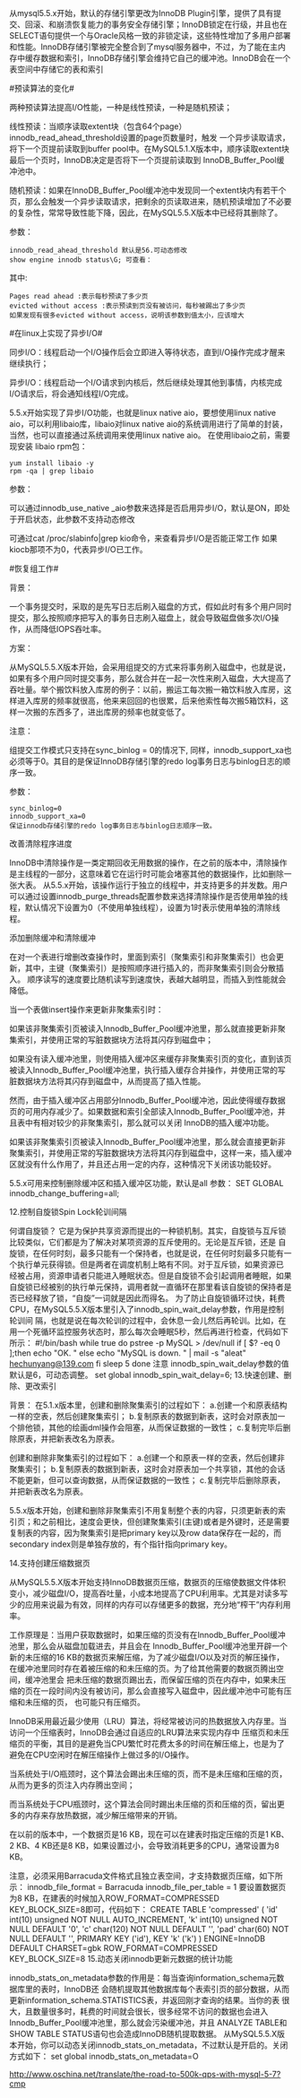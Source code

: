 从mysql5.5.x开始，默认的存储引擎更改为InnoDB Plugin引擎，提供了具有提交、回滚、和崩溃恢复能力的事务安全存储引擎；InnoDB锁定在行级，并且也在SELECT语句提供一个与Oracle风格一致的非锁定读，这些特性增加了多用户部署和性能。InnoDB存储引擎被完全整合到了mysql服务器中，不过，为了能在主内存中缓存数据和索引，InnoDB存储引擎会维持它自己的缓冲池。InnoDB会在一个表空间中存储它的表和索引

#预读算法的变化#
 
两种预读算法提高I/O性能，一种是线性预读，一种是随机预读；
 
线性预读：当顺序读取extent块（包含64个page）innodb_read_ahead_threshold设置的page页数量时，触发 一个异步读取请求，将下一个页提前读取到buffer pool中。在MySQL5.1.X版本中，顺序读取extent块最后一个页时，InnoDB决定是否将下一个页提前读取到 InnoDB_Buffer_Pool缓冲池中。

随机预读：如果在InnoDB_Buffer_Pool缓冲池中发现同一个extent块内有若干个页，那么会触发一个异步读取请求，把剩余的页读取进来，随机预读增加了不必要的复杂性，常常导致性能下降，因此，在MySQL5.5.X版本中已经将其删除了。

参数：

	innodb_read_ahead_threshold 默认是56.可动态修改  
	show engine innodb status\G; 可查看：

其中:

	Pages read ahead :表示每秒预读了多少页
	evicted without access :表示预读到页没有被访问，每秒被踢出了多少页
	如果发现有很多evicted without access，说明该参数到值太小，应该增大

#在linux上实现了异步I/O#
 
同步I/O：线程启动一个I/O操作后会立即进入等待状态，直到I/O操作完成才醒来继续执行；

异步I/O：线程启动一个I/O请求到内核后，然后继续处理其他到事情，内核完成I/O请求后，将会通知线程I/O完成。

5.5.x开始实现了异步I/O功能，也就是linux native aio，要想使用linux native aio，可以利用libaio库，libaio对linux native aio的系统调用进行了简单的封装，当然，也可以直接通过系统调用来使用linux native aio。
在使用libaio之前，需要现安装 libaio rpm包：

	yum install libaio -y
	rpm -qa | grep libaio
 
 
参数：

可以通过innodb_use_native _aio参数来选择是否启用异步I/O，默认是ON，即处于开启状态，此参数不支持动态修改
 
可通过cat /proc/slabinfo|grep kio命令，来查看异步I/O是否能正常工作
如果kiocb那项不为0，代表异步I/O已工作。

#恢复组工作#

背景：

一个事务提交时，采取的是先写日志后刷入磁盘的方式，假如此时有多个用户同时提交，那么按照顺序把写入的事务日志刷入磁盘上，就会导致磁盘做多次I/O操作，从而降低IOPS吞吐率。
 
方案：

从MySQL5.5.X版本开始，会采用组提交的方式来将事务刷入磁盘中，也就是说，如果有多个用户同时提交事务，那么就合并在一起一次性来刷入磁盘，大大提高了吞吐量。举个搬饮料放入库房的例子：以前，搬运工每次搬一箱饮料放入库房，这样进入库房的频率就很高，他来来回回的也很累，后来他索性每次搬5箱饮料，这样一次搬的东西多了，进出库房的频率也就变低了。

注意：

组提交工作模式只支持在sync_binlog = 0的情况下, 同样，innodb_support_xa也必须等于0。其目的是保证InnoDB存储引擎的redo log事务日志与binlog日志的顺序一致。
 
参数：

	sync_binlog=0
	innodb_support_xa=0
	保证innodb存储引擎的redo log事务日志与binlog日志顺序一致。

改善清除程序进度
 
InnoDB中清除操作是一类定期回收无用数据的操作，在之前的版本中，清除操作是主线程的一部分，这意味着它在运行时可能会堵塞其他的数据操作，比如删除一张大表。
从5.5.x开始，该操作运行于独立的线程中，并支持更多的并发数。用户可以通过设置innodb_purge_threads配置参数来选择清除操作是否使用单独的线程，默认情况下设置为0（不使用单独线程），设置为1时表示使用单独的清除线程。

添加删除缓冲和清除缓冲

在对一个表进行增删改查操作时，里面到索引（聚集索引和非聚集索引）也会更新，其中，主键（聚集索引）是按照顺序进行插入的，而非聚集索引则会分散插入。
顺序读写的速度要比随机读写到速度快，表越大越明显，而插入到性能就会降低。

当一个表做insert操作来更新非聚集索引时：
 
如果该非聚集索引页被读入Innodb_Buffer_Pool缓冲池里，那么就直接更新非聚集索引，并使用正常的写脏数据块方法将其闪存到磁盘中；

如果没有读入缓冲池里，则使用插入缓冲区来缓存非聚集索引页的变化，直到该页被读入Innodb_Buffer_Pool缓冲池里，执行插入缓存合并操作，并使用正常的写脏数据块方法将其闪存到磁盘中，从而提高了插入性能。
 
 
然而，由于插入缓冲区占用部分Innodb_Buffer_Pool缓冲池，因此使得缓存数据页的可用内存减少了。如果数据和索引全部读入Innodb_Buffer_Pool缓冲池，并且表中有相对较少的非聚集索引，那么就可以关闭 InnoDB的插入缓冲功能。
 
 
如果该非聚集索引页被读入Innodb_Buffer_Pool缓冲池里，那么就会直接更新非聚集索引，并使用正常的写脏数据块方法将其闪存到磁盘中，这样一来，插入缓冲区就没有什么作用了，并且还占用一定的内存，这种情况下关闭该功能较好。
 
 
5.5.x可用来控制删除缓冲区和插入缓冲区功能，默认是all
参数：
SET GLOBAL innodb_change_buffering=all;
 
12.控制自旋锁Spin Lock轮训间隔
 
何谓自旋锁？
它是为保护共享资源而提出的一种锁机制。其实，自旋锁与互斥锁比较类似，它们都是为了解决对某项资源的互斥使用的。无论是互斥锁，还是 自旋锁，在任何时刻，最多只能有一个保持者，也就是说，在任何时刻最多只能有一个执行单元获得锁。但是两者在调度机制上略有不同。对于互斥锁，如果资源已 经被占用，资源申请者只能进入睡眠状态。但是自旋锁不会引起调用者睡眠，如果自旋锁已经被别的执行单元保持，调用者就一直循环在那里看该自旋锁的保持者是 否已经释放了锁，“自旋”一词就是因此而得名。
为了防止自旋锁循环过快，耗费CPU，在MySQL5.5.X版本里引入了innodb_spin_wait_delay参数，作用是控制轮训间 隔，也就是说在每次轮训的过程中，会休息一会儿然后再轮训。比如，在用一个死循环监控服务状态时，那么每次会睡眠5秒，然后再进行检查，代码如下所示： #!/bin/bash while true do  pstree -p MySQL > /dev/null  if [ $? -eq 0 ];then echo "OK. "
 else  echo "MySQL is down. " | mail -s "aleat" hechunyang@139.com  fi  sleep 5 done
注意
innodb_spin_wait_delay参数的值默认是6，可动态调整。
set global innodb_spin_wait_delay=6;
13.快速创建、删除、更改索引
 
背景：
在5.1.x版本里，创建和删除聚集索引的过程如下：
a.创建一个和原表结构一样的空表，然后创建聚集索引；
b.复制原表的数据到新表，这时会对原表加一个排他锁，其他的绘画dml操作会阻塞，从而保证数据的一致性；
c.复制完毕后删除原表，并把新表改名为原表。
 
创建和删除非聚集索引的过程如下：
a.创建一个和原表一样的空表，然后创建非聚集索引；
b.复制原表的数据到新表，这时会对原表加一个共享锁，其他的会话不能更新，但可以查询数据，从而保证数据的一致性；
c.复制完毕后删除原表，并把新表改名为原表。
 
 
5.5.x版本开始，创建和删除非聚集索引不用复制整个表的内容，只须更新表的索引页；和之前相比，速度会更快，但创建聚集索引(主键)或者是外键时，还是需要复制表的内容，因为聚集索引是把primary key以及row data保存在一起的，而secondary index则是单独存放的，有个指针指向primary key。
 
14.支持创建压缩数据页
 
 
从MySQL5.5.X版本开始支持InnoDB数据页压缩，数据页的压缩使数据文件体积变小，减少磁盘I/O，提高吞吐量，小成本地提高了CPU利用率。尤其是对读多写少的应用来说最为有效，同样的内存可以存储更多的数据，充分地“榨干”内存利用率。
 
 
工作原理是：当用户获取数据时，如果压缩的页没有在Innodb_Buffer_Pool缓冲池里，那么会从磁盘加载进去，并且会在 Innodb_Buffer_Pool缓冲池里开辟一个新的未压缩的16 KB的数据页来解压缩，为了减少磁盘I/O以及对页的解压操作，在缓冲池里同时存在着被压缩的和未压缩的页。为了给其他需要的数据页腾出空间，缓冲池里会 把未压缩的数据页踢出去，而保留压缩的页在内存中，如果未压缩的页在一段时间内没有被访问，那么会直接写入磁盘中，因此缓冲池中可能有压缩和未压缩的页， 也可能只有压缩页。
 
 
 
InnoDB采用最近最少使用（LRU）算法，将经常被访问的热数据放入内存里。当访问一个压缩表时，InnoDB会通过自适应的LRU算法来实现内存中 压缩页和未压缩页的平衡，其目的是避免当CPU繁忙时花费太多的时间在解压缩上，也是为了避免在CPU空闲时在解压缩操作上做过多的I/O操作。
 
 
当系统处于I/O瓶颈时，这个算法会踢出未压缩的页，而不是未压缩和压缩的页，从而为更多的页注入内存腾出空间；
 
 
而当系统处于CPU瓶颈时，这个算法会同时踢出未压缩的页和压缩的页，留出更多的内存来存放热数据，减少解压缩带来的开销。
 
 
 
在以前的版本中，一个数据页是16 KB，现在可以在建表时指定压缩的页是1 KB、2 KB、4 KB还是8 KB，如果设置过小，会导致消耗更多的CPU，通常设置为8 KB。
 
 
注意，必须采用Barracuda文件格式且独立表空间，才支持数据页压缩，如下所示： innodb_file_format = Barracuda innodb_file_per_table = 1
要设置数据页为8 KB，在建表的时候加入ROW_FORMAT=COMPRESSED KEY_BLOCK_SIZE=8即可，代码如下： CREATE TABLE 'compressed' ( 'id' int(10) unsigned NOT NULL AUTO_INCREMENT, 'k' int(10) unsigned NOT NULL DEFAULT '0', 'c' char(120) NOT NULL DEFAULT '',
'pad' char(60) NOT NULL DEFAULT '', PRIMARY KEY ('id'), KEY 'k' ('k') ) ENGINE=InnoDB DEFAULT CHARSET=gbk ROW_FORMAT=COMPRESSED KEY_BLOCK_SIZE=8
15.动态关闭innodb更新元数据的统计功能
 
innodb_stats_on_metadata参数的作用是：每当查询information_schema元数据库里的表时，InnoDB还 会随机提取其他数据库每个表索引页的部分数据，从而更新information_schema.STATISTICS表，并返回刚才查询的结果。当你的表 很大，且数量很多时，耗费的时间就会很长，很多经常不访问的数据也会进入Innodb_Buffer_Pool缓冲池里，那么就会污染缓冲池，并且 ANALYZE TABLE和SHOW TABLE STATUS语句也会造成InnoDB随机提取数据。
从MySQL5.5.X版本开始，你可以动态关闭innodb_stats_on_metadata，不过默认是开启的。关闭方式如下：
set global innodb_stats_on_metadata=O


http://www.oschina.net/translate/the-road-to-500k-qps-with-mysql-5-7?cmp